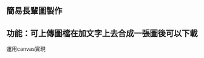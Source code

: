 簡易長輩圖製作
---------------------------------
功能：可上傳圖檔在加文字上去合成一張圖後可以下載
--------------------------------
運用canvas實現
